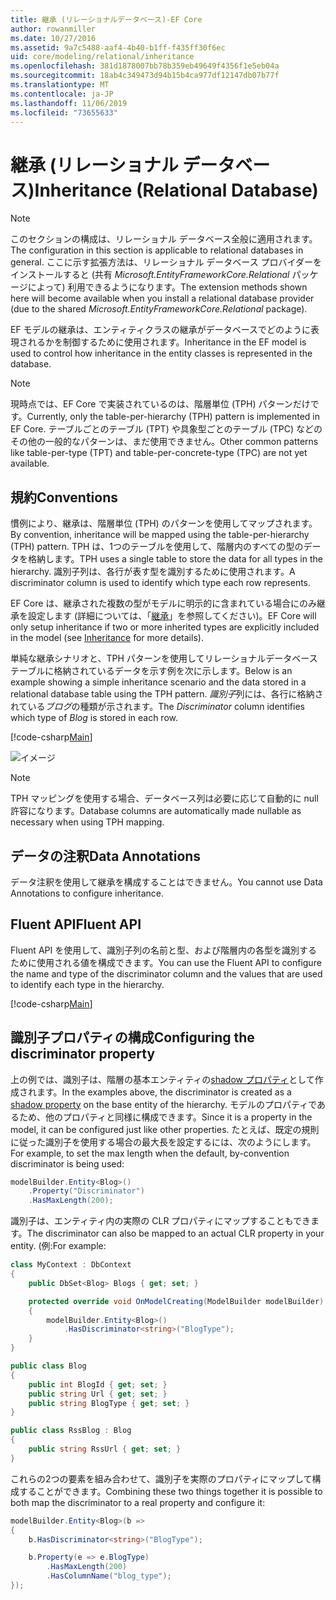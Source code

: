 ```yaml
---
title: 継承 (リレーショナルデータベース)-EF Core
author: rowanmiller
ms.date: 10/27/2016
ms.assetid: 9a7c5488-aaf4-4b40-b1ff-f435ff30f6ec
uid: core/modeling/relational/inheritance
ms.openlocfilehash: 381d1878007bb78b359eb49649f4356f1e5eb04a
ms.sourcegitcommit: 18ab4c349473d94b15b4ca977df12147db07b77f
ms.translationtype: MT
ms.contentlocale: ja-JP
ms.lasthandoff: 11/06/2019
ms.locfileid: "73655633"
---
```

# <a name="inheritance-relational-database"></a><span data-ttu-id="bbf6a-102">継承 (リレーショナル データベース)</span><span class="sxs-lookup"><span data-stu-id="bbf6a-102">Inheritance (Relational Database)</span></span>

> [!NOTE]  
> <span data-ttu-id="bbf6a-103">このセクションの構成は、リレーショナル データベース全般に適用されます。</span><span class="sxs-lookup"><span data-stu-id="bbf6a-103">The configuration in this section is applicable to relational databases in general.</span></span> <span data-ttu-id="bbf6a-104">ここに示す拡張方法は、リレーショナル データベース プロバイダーをインストールすると (共有 *Microsoft.EntityFrameworkCore.Relational* パッケージによって) 利用できるようになります。</span><span class="sxs-lookup"><span data-stu-id="bbf6a-104">The extension methods shown here will become available when you install a relational database provider (due to the shared *Microsoft.EntityFrameworkCore.Relational* package).</span></span>

<span data-ttu-id="bbf6a-105">EF モデルの継承は、エンティティクラスの継承がデータベースでどのように表現されるかを制御するために使用されます。</span><span class="sxs-lookup"><span data-stu-id="bbf6a-105">Inheritance in the EF model is used to control how inheritance in the entity classes is represented in the database.</span></span>

> [!NOTE]  
> <span data-ttu-id="bbf6a-106">現時点では、EF Core で実装されているのは、階層単位 (TPH) パターンだけです。</span><span class="sxs-lookup"><span data-stu-id="bbf6a-106">Currently, only the table-per-hierarchy (TPH) pattern is implemented in EF Core.</span></span> <span data-ttu-id="bbf6a-107">テーブルごとのテーブル (TPT) や具象型ごとのテーブル (TPC) などのその他の一般的なパターンは、まだ使用できません。</span><span class="sxs-lookup"><span data-stu-id="bbf6a-107">Other common patterns like table-per-type (TPT) and table-per-concrete-type (TPC) are not yet available.</span></span>

## <a name="conventions"></a><span data-ttu-id="bbf6a-108">規約</span><span class="sxs-lookup"><span data-stu-id="bbf6a-108">Conventions</span></span>

<span data-ttu-id="bbf6a-109">慣例により、継承は、階層単位 (TPH) のパターンを使用してマップされます。</span><span class="sxs-lookup"><span data-stu-id="bbf6a-109">By convention, inheritance will be mapped using the table-per-hierarchy (TPH) pattern.</span></span> <span data-ttu-id="bbf6a-110">TPH は、1つのテーブルを使用して、階層内のすべての型のデータを格納します。</span><span class="sxs-lookup"><span data-stu-id="bbf6a-110">TPH uses a single table to store the data for all types in the hierarchy.</span></span> <span data-ttu-id="bbf6a-111">識別子列は、各行が表す型を識別するために使用されます。</span><span class="sxs-lookup"><span data-stu-id="bbf6a-111">A discriminator column is used to identify which type each row represents.</span></span>

<span data-ttu-id="bbf6a-112">EF Core は、継承された複数の型がモデルに明示的に含まれている場合にのみ継承を設定します (詳細については、「[継承](../inheritance.md)」を参照してください)。</span><span class="sxs-lookup"><span data-stu-id="bbf6a-112">EF Core will only setup inheritance if two or more inherited types are explicitly included in the model (see [Inheritance](../inheritance.md) for more details).</span></span>

<span data-ttu-id="bbf6a-113">単純な継承シナリオと、TPH パターンを使用してリレーショナルデータベーステーブルに格納されているデータを示す例を次に示します。</span><span class="sxs-lookup"><span data-stu-id="bbf6a-113">Below is an example showing a simple inheritance scenario and the data stored in a relational database table using the TPH pattern.</span></span> <span data-ttu-id="bbf6a-114">*識別子*列には、各行に格納されている*ブログ*の種類が示されます。</span><span class="sxs-lookup"><span data-stu-id="bbf6a-114">The *Discriminator* column identifies which type of *Blog* is stored in each row.</span></span>

[!code-csharp[Main](../../../../samples/core/Modeling/Conventions/InheritanceDbSets.cs#Model)]

![イメージ](_static/inheritance-tph-data.png)

>[!NOTE]
> <span data-ttu-id="bbf6a-116">TPH マッピングを使用する場合、データベース列は必要に応じて自動的に null 許容になります。</span><span class="sxs-lookup"><span data-stu-id="bbf6a-116">Database columns are automatically made nullable as necessary when using TPH mapping.</span></span>

## <a name="data-annotations"></a><span data-ttu-id="bbf6a-117">データの注釈</span><span class="sxs-lookup"><span data-stu-id="bbf6a-117">Data Annotations</span></span>

<span data-ttu-id="bbf6a-118">データ注釈を使用して継承を構成することはできません。</span><span class="sxs-lookup"><span data-stu-id="bbf6a-118">You cannot use Data Annotations to configure inheritance.</span></span>

## <a name="fluent-api"></a><span data-ttu-id="bbf6a-119">Fluent API</span><span class="sxs-lookup"><span data-stu-id="bbf6a-119">Fluent API</span></span>

<span data-ttu-id="bbf6a-120">Fluent API を使用して、識別子列の名前と型、および階層内の各型を識別するために使用される値を構成できます。</span><span class="sxs-lookup"><span data-stu-id="bbf6a-120">You can use the Fluent API to configure the name and type of the discriminator column and the values that are used to identify each type in the hierarchy.</span></span>

[!code-csharp[Main](../../../../samples/core/Modeling/FluentAPI/InheritanceTPHDiscriminator.cs#Inheritance)]

## <a name="configuring-the-discriminator-property"></a><span data-ttu-id="bbf6a-121">識別子プロパティの構成</span><span class="sxs-lookup"><span data-stu-id="bbf6a-121">Configuring the discriminator property</span></span>

<span data-ttu-id="bbf6a-122">上の例では、識別子は、階層の基本エンティティの[shadow プロパティ](xref:core/modeling/shadow-properties)として作成されます。</span><span class="sxs-lookup"><span data-stu-id="bbf6a-122">In the examples above, the discriminator is created as a [shadow property](xref:core/modeling/shadow-properties) on the base entity of the hierarchy.</span></span> <span data-ttu-id="bbf6a-123">モデルのプロパティであるため、他のプロパティと同様に構成できます。</span><span class="sxs-lookup"><span data-stu-id="bbf6a-123">Since it is a property in the model, it can be configured just like other properties.</span></span> <span data-ttu-id="bbf6a-124">たとえば、既定の規則に従った識別子を使用する場合の最大長を設定するには、次のようにします。</span><span class="sxs-lookup"><span data-stu-id="bbf6a-124">For example, to set the max length when the default, by-convention discriminator is being used:</span></span>

```C#
modelBuilder.Entity<Blog>()
    .Property("Discriminator")
    .HasMaxLength(200);
```

<span data-ttu-id="bbf6a-125">識別子は、エンティティ内の実際の CLR プロパティにマップすることもできます。</span><span class="sxs-lookup"><span data-stu-id="bbf6a-125">The discriminator can also be mapped to an actual CLR property in your entity.</span></span> <span data-ttu-id="bbf6a-126">(例:</span><span class="sxs-lookup"><span data-stu-id="bbf6a-126">For example:</span></span>

```C#
class MyContext : DbContext
{
    public DbSet<Blog> Blogs { get; set; }

    protected override void OnModelCreating(ModelBuilder modelBuilder)
    {
        modelBuilder.Entity<Blog>()
            .HasDiscriminator<string>("BlogType");
    }
}

public class Blog
{
    public int BlogId { get; set; }
    public string Url { get; set; }
    public string BlogType { get; set; }
}

public class RssBlog : Blog
{
    public string RssUrl { get; set; }
}
```

<span data-ttu-id="bbf6a-127">これらの2つの要素を組み合わせて、識別子を実際のプロパティにマップして構成することができます。</span><span class="sxs-lookup"><span data-stu-id="bbf6a-127">Combining these two things together it is possible to both map the discriminator to a real property and configure it:</span></span>

```C#
modelBuilder.Entity<Blog>(b =>
{
    b.HasDiscriminator<string>("BlogType");

    b.Property(e => e.BlogType)
        .HasMaxLength(200)
        .HasColumnName("blog_type");
});
```
